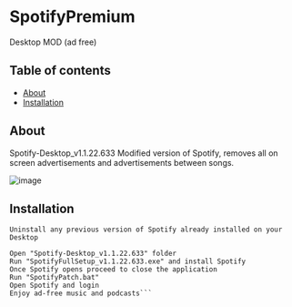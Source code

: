 # SpotifyPremium
 Desktop MOD (ad free)



## Table of contents
* [About](#about)
* [Installation](#installation)


## About
Spotify-Desktop_v1.1.22.633
Modified version of Spotify, removes all on screen advertisements and advertisements between songs.

![image](https://cdn.discordapp.com/attachments/637326316487704630/879596588467617792/unknown.png)

## Installation
```Uninstall any previous version of Spotify already installed on your Desktop```

 ```Extract "Spotify Crack by Zuptil.zip"
 Open "Spotify-Desktop_v1.1.22.633" folder
 Run "SpotifyFullSetup_v1.1.22.633.exe" and install Spotify
 Once Spotify opens proceed to close the application
 Run "SpotifyPatch.bat" 
 Open Spotify and login
 Enjoy ad-free music and podcasts```

